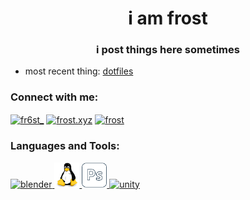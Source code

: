 <h1 align="center">i am frost</h1>
<h3 align="center">i post things here sometimes</h3>

- most recent thing: [dotfiles](https://github.com/frostxyz-bit/dotfiles)

<h3 align="left">Connect with me:</h3>
<p align="left">
<a href="https://twitter.com/fr6st_" target="blank"><img align="center" src="https://cdn.jsdelivr.net/npm/simple-icons@3.0.1/icons/twitter.svg" alt="fr6st_" height="30" width="40" /></a>
<a href="https://instagram.com/frost.xyz" target="blank"><img align="center" src="https://cdn.jsdelivr.net/npm/simple-icons@3.0.1/icons/instagram.svg" alt="frost.xyz" height="30" width="40" /></a>
<a href="https://www.youtube.com/c/frost" target="blank"><img align="center" src="https://cdn.jsdelivr.net/npm/simple-icons@3.0.1/icons/youtube.svg" alt="frost" height="30" width="40" /></a>
</p>

<h3 align="left">Languages and Tools:</h3>
<p align="left"> <a href="https://www.blender.org/" target="_blank"> <img src="https://download.blender.org/branding/community/blender_community_badge_white.svg" alt="blender" width="40" height="40"/> </a> <a href="https://www.linux.org/" target="_blank"> <img src="https://raw.githubusercontent.com/devicons/devicon/master/icons/linux/linux-original.svg" alt="linux" width="40" height="40"/> </a> <a href="https://www.photoshop.com/en" target="_blank"> <img src="https://raw.githubusercontent.com/devicons/devicon/master/icons/photoshop/photoshop-line.svg" alt="photoshop" width="40" height="40"/> </a> <a href="https://unity.com/" target="_blank"> <img src="https://www.vectorlogo.zone/logos/unity3d/unity3d-icon.svg" alt="unity" width="40" height="40"/> </a> </p>

